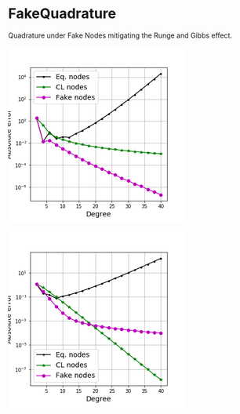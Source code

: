 # FakeQuadrature

Quadrature under Fake Nodes mitigating the Runge and Gibbs effect.

![img](gibbsfig.png)

![img](rungefig.png)
